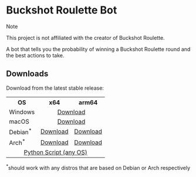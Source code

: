# Buckshot Roulette Bot

> [!NOTE]
> This project is not affiliated with the creator of Buckshot Roulette.

A bot that tells you the probability of winning a Buckshot Roulette round and the best actions to take.

## Downloads
Download from the latest stable release:
<table>
  <tr>
    <th>OS</th>
    <th>x64</th>
    <th>arm64</th>
  </tr>
  <tr>
    <td>Windows</td>
    <td colspan="2" align="center"><a href="https://github.com/ftc-payton/Buckshot-Roulette-Bot/releases/download/v1.2.0/Buckshot_Roulette_Bot_v1.2.0_windows.exe">Download</a></td>
  </tr>
  <tr>
    <td>macOS</td>
    <td colspan="2" align="center"><a href="https://github.com/ftc-payton/Buckshot-Roulette-Bot/releases/download/v1.2.0/Buckshot_Roulette_Bot_v1.2.0_macos_universal.zip">Download</a></td>
  </tr>
  <tr>
    <td>Debian<sup>*</sup></td>
    <td><a href="https://github.com/ftc-payton/Buckshot-Roulette-Bot/releases/download/v1.2.0/Buckshot_Roulette_Bot_v1.2.0_debian_x64">Download</a></td>
    <td><a href="https://github.com/ftc-payton/Buckshot-Roulette-Bot/releases/download/v1.2.0/Buckshot_Roulette_Bot_v1.2.0_debian_arm64">Download</a></td>
  </tr>
  <tr>
    <td>Arch<sup>*</sup></td>
    <td><a href="https://github.com/ftc-payton/Buckshot-Roulette-Bot/releases/download/v1.2.0/Buckshot_Roulette_Bot_v1.2.0_arch_x64">Download</a></td>
    <td><a href="https://github.com/ftc-payton/Buckshot-Roulette-Bot/releases/download/v1.2.0/Buckshot_Roulette_Bot_v1.2.0_arch_arm64">Download</a></td>
  </tr>
  <tr>
    <td colspan="3" align="center"><a href="https://github.com/ftc-payton/Buckshot-Roulette-Bot/releases/download/v1.2.0/Buckshot_Roulette_Bot_v1.2.0_script.py">Python Script (any OS)</a></td>
  </tr>
</table>
<sup>*</sup>should work with any distros that are based on Debian or Arch respectively
